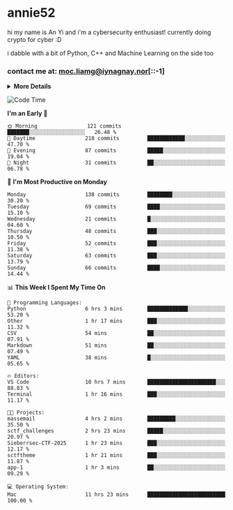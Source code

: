 # annie52 

hi my name is An Yi and i'm a cybersecurity enthusiast!
currently doing crypto for cyber :D

i dabble with a bit of Python, C++ and Machine Learning on the side too

<!--
![trophy](https://github-profile-trophy.vercel.app/?username=yanganyi&theme=discord&no-frame=true&no-bg=false&margin-w=4&row=1)
-->

### contact me at: moc.liamg@iynagnay.nor[::-1] 

<details>
<summary>
  <strong>More Details</strong>
</summary>
<br/>

**main langs**

![Python](https://img.shields.io/badge/-Python-black?style=for-the-badge&logo=python)
![C++](https://img.shields.io/badge/-C%2B%2B-black?style=for-the-badge&logo=c%2B%2B)
![Swift](https://img.shields.io/badge/-Swift-black?style=for-the-badge&logo=swift)

**dev envs**

![VSCode](https://img.shields.io/badge/-VS_Code-black?style=for-the-badge&logo=visualstudiocode)
![Figma](https://img.shields.io/badge/-Figma-black?style=for-the-badge&logo=figma)
![XCode](https://img.shields.io/badge/-XCode-black?style=for-the-badge&logo=xcode)
![Github](https://img.shields.io/badge/-Github-black?style=for-the-badge&logo=github)

**browsers**

![Arc Browser](https://img.shields.io/badge/-Arc-black?style=for-the-badge&logo=arc)
![Opera GX](https://img.shields.io/badge/-Opera_GX-black?style=for-the-badge&logo=operagx)
![Firefox](https://img.shields.io/badge/-Firefox-black?style=for-the-badge&logo=firefox)

**devices**

![macOS](https://img.shields.io/badge/-macOS-black?style=for-the-badge&logo=macos)
![Kali Linux](https://img.shields.io/badge/-Kali-black?style=for-the-badge&logo=kalilinux)
![Windows](https://img.shields.io/badge/-Windows-black?style=for-the-badge&logo=windows11)
![Android](https://img.shields.io/badge/-Android-black?style=for-the-badge&logo=android)

</details>

<!--START_SECTION:waka-->
![Code Time](http://img.shields.io/badge/Code%20Time-250%20hrs%2028%20mins-blue)

**I'm an Early 🐤** 

```text
🌞 Morning                121 commits         ███████░░░░░░░░░░░░░░░░░░   26.48 % 
🌆 Daytime                218 commits         ████████████░░░░░░░░░░░░░   47.70 % 
🌃 Evening                87 commits          █████░░░░░░░░░░░░░░░░░░░░   19.04 % 
🌙 Night                  31 commits          ██░░░░░░░░░░░░░░░░░░░░░░░   06.78 % 
```
📅 **I'm Most Productive on Monday** 

```text
Monday                   138 commits         ████████░░░░░░░░░░░░░░░░░   30.20 % 
Tuesday                  69 commits          ████░░░░░░░░░░░░░░░░░░░░░   15.10 % 
Wednesday                21 commits          █░░░░░░░░░░░░░░░░░░░░░░░░   04.60 % 
Thursday                 48 commits          ███░░░░░░░░░░░░░░░░░░░░░░   10.50 % 
Friday                   52 commits          ███░░░░░░░░░░░░░░░░░░░░░░   11.38 % 
Saturday                 63 commits          ███░░░░░░░░░░░░░░░░░░░░░░   13.79 % 
Sunday                   66 commits          ████░░░░░░░░░░░░░░░░░░░░░   14.44 % 
```


📊 **This Week I Spent My Time On** 

```text
💬 Programming Languages: 
Python                   6 hrs 3 mins        █████████████░░░░░░░░░░░░   53.20 % 
Other                    1 hr 17 mins        ███░░░░░░░░░░░░░░░░░░░░░░   11.32 % 
CSV                      54 mins             ██░░░░░░░░░░░░░░░░░░░░░░░   07.91 % 
Markdown                 51 mins             ██░░░░░░░░░░░░░░░░░░░░░░░   07.49 % 
YAML                     38 mins             █░░░░░░░░░░░░░░░░░░░░░░░░   05.65 % 

🔥 Editors: 
VS Code                  10 hrs 7 mins       ██████████████████████░░░   88.83 % 
Terminal                 1 hr 16 mins        ███░░░░░░░░░░░░░░░░░░░░░░   11.17 % 

🐱‍💻 Projects: 
massemail                4 hrs 2 mins        █████████░░░░░░░░░░░░░░░░   35.50 % 
sctf_challenges          2 hrs 23 mins       █████░░░░░░░░░░░░░░░░░░░░   20.97 % 
Sieberrsec-CTF-2025      1 hr 23 mins        ███░░░░░░░░░░░░░░░░░░░░░░   12.17 % 
sctftheme                1 hr 21 mins        ███░░░░░░░░░░░░░░░░░░░░░░   11.87 % 
app-1                    1 hr 3 mins         ██░░░░░░░░░░░░░░░░░░░░░░░   09.29 % 

💻 Operating System: 
Mac                      11 hrs 23 mins      █████████████████████████   100.00 % 
```


<!--END_SECTION:waka-->

<!--
## a little background

- I am currently studying at [Hwa Chong Junior College](https://www.hci.edu.sg/), subject combi P CP M E
- Currently doing CTFs and [Leetcode](https://leetcode.com/) daily challenges
- Fluent in English and Chinese, learning Russian and Indonesian

<a href="">
  <img align="centre" src="https://github-readme-stats.vercel.app/api?username=yanganyi&count_private=true&include_all_commits=true&show_icons=true&title_color=007bff&text_color=e7e7e7&icon_color=007bff&bg_color=171c28" />
<a />
-->



<!--
![Top Langs](https://github-readme-stats.vercel.app/api/top-langs/?username=yanganyi&layout=compact&title_color=007bff&text_color=e7e7e7&icon_color=007bff&bg_color=171c28)
-->

<!--
**yanganyi/yanganyi** is a ✨ _special_ ✨ repository because its `README.md` (this file) appears on your GitHub profile.

Here are some ideas to get you started:

- 🔭 I’m currently working on ...
- 🌱 I’m currently learning ...
- 👯 I’m looking to collaborate on ...
- 🤔 I’m looking for help with ...
- 💬 Ask me about ...
- 📫 How to reach me: ...
- 😄 Pronouns: ...
- ⚡ Fun fact: ...
-->
